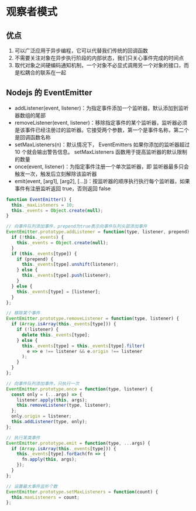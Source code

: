 # 观察者模式

## 优点

1. 可以广泛应用于异步编程，它可以代替我们传统的回调函数
2. 不需要关注对象在异步执行阶段的内部状态，我们只关心事件完成的时间点
3. 取代对象之间硬编码通知机制，一个对象不必显式调用另一个对象的接口，而是松耦合的联系在一起

## Nodejs 的 EventEmitter

- addListener(event, listener)：为指定事件添加一个监听器，默认添加到监听器数组的尾部
- removeListener(event, listener)：移除指定事件的某个监听器，监听器必须是该事件已经注册过的监听器。它接受两个参数，第一个是事件名称，第二个是回调函数名称
- setMaxListeners(n)：默认情况下， EventEmitters 如果你添加的监听器超过 10 个就会输出警告信息。 setMaxListeners 函数用于提高监听器的默认限制的数量
- once(event, listener)：为指定事件注册一个单次监听器，即 监听器最多只会触发一次，触发后立刻解除该监听器
- emit(event, [arg1], [arg2], [...])：按监听器的顺序执行执行每个监听器，如果事件有注册监听返回 true，否则返回 false

```js
function EventEmitter() {
  this._maxListeners = 10;
  this._events = Object.create(null);
}

// 向事件队列添加事件，prepend为true表示向事件队列头部添加事件
EventEmitter.prototype.addListener = function(type, listener, prepend) {
  if (!this._events) {
    this._events = Object.create(null);
  }
  if (this._events[type]) {
    if (prepend) {
      this._events[type].unshift(listener);
    } else {
      this._events[type].push(listener);
    }
  } else {
    this._events[type] = [listener];
  }
};

// 移除某个事件
EventEmitter.prototype.removeListener = function(type, listener) {
  if (Array.isArray(this._events[type])) {
    if (!listener) {
      delete this._events[type];
    } else {
      this._events[type] = this._events[type].filter(
        e => e !== listener && e.origin !== listener
      );
    }
  }
};

// 向事件队列添加事件，只执行一次
EventEmitter.prototype.once = function(type, listener) {
  const only = (...args) => {
    listener.apply(this, args);
    this.removeListener(type, listener);
  };
  only.origin = listener;
  this.addListener(type, only);
};

// 执行某类事件
EventEmitter.prototype.emit = function(type, ...args) {
  if (Array.isArray(this._events[type])) {
    this._events[type].forEach(fn => {
      fn.apply(this, args);
    });
  }
};

// 设置最大事件监听个数
EventEmitter.prototype.setMaxListeners = function(count) {
  this.maxListeners = count;
};
```
